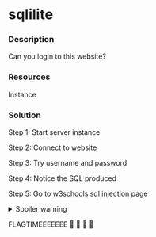 # sqlilite

### Description

Can you login to this website?

### Resources

Instance

### Solution

Step 1: Start server instance

Step 2: Connect to website

Step 3: Try username and password

Step 4: Notice the SQL produced

Step 5: Go to [w3schools](https://www.w3schools.com/sql/sql_injection.asp) sql injection page

<details>
    <summary>Spoiler warning</summary>
Step 6: Try ' or ''='
</details>

FLAGTIMEEEEEEE :tada: :confetti_ball: :balloon: :balloon: 